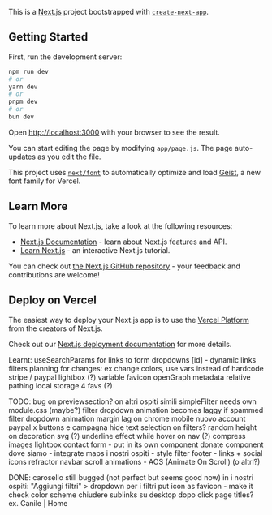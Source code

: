 This is a [Next.js](https://nextjs.org) project bootstrapped with [`create-next-app`](https://nextjs.org/docs/app/api-reference/cli/create-next-app).

## Getting Started

First, run the development server:

```bash
npm run dev
# or
yarn dev
# or
pnpm dev
# or
bun dev
```

Open [http://localhost:3000](http://localhost:3000) with your browser to see the result.

You can start editing the page by modifying `app/page.js`. The page auto-updates as you edit the file.

This project uses [`next/font`](https://nextjs.org/docs/app/building-your-application/optimizing/fonts) to automatically optimize and load [Geist](https://vercel.com/font), a new font family for Vercel.

## Learn More

To learn more about Next.js, take a look at the following resources:

- [Next.js Documentation](https://nextjs.org/docs) - learn about Next.js features and API.
- [Learn Next.js](https://nextjs.org/learn) - an interactive Next.js tutorial.

You can check out [the Next.js GitHub repository](https://github.com/vercel/next.js) - your feedback and contributions are welcome!

## Deploy on Vercel

The easiest way to deploy your Next.js app is to use the [Vercel Platform](https://vercel.com/new?utm_medium=default-template&filter=next.js&utm_source=create-next-app&utm_campaign=create-next-app-readme) from the creators of Next.js.

Check out our [Next.js deployment documentation](https://nextjs.org/docs/app/building-your-application/deploying) for more details.

Learnt:
useSearchParams for links to form
dropdowns
[id] - dynamic links
filters
planning for changes: ex change colors, use vars instead of hardcode
stripe / paypal
lightbox (?)
variable favicon
openGraph metadata
relative pathing
local storage 4 favs (?)

TODO:
bug on previewsection? on altri ospiti simili
simpleFilter needs own module.css (maybe?)
filter dropdown animation becomes laggy if spammed
filter dropdown animation margin lag on chrome mobile
nuovo account paypal x buttons e campagna
hide text selection on filters?
random height on decoration svg (?)
underline effect while hover on nav (?)
compress images
lightbox
contact form - put in its own component
donate component
dove siamo - integrate maps
i nostri ospiti - style filter
footer - links + social icons
refractor navbar
scroll animations - AOS (Animate On Scroll) (o altri?)

DONE:
carosello still bugged (not perfect but seems good now)
in i nostri ospiti: "Aggiungi filtri" > dropdown per i filtri
put icon as favicon - make it check color scheme
chiudere sublinks su desktop dopo click
page titles? ex. Canile | Home
